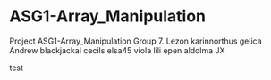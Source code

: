# ASG1-Array_Manipulation
Project ASG1-Array_Manipulation Group 7.
Lezon
karinnorthus
gelica
Andrew
blackjackal
cecils
elsa45
viola
lili
epen
aldolma
JX


test